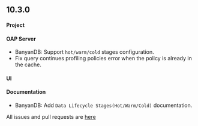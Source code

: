 ## 10.3.0

#### Project

#### OAP Server

* BanyanDB: Support `hot/warm/cold` stages configuration.
* Fix query continues profiling policies error when the policy is already in the cache.

#### UI

#### Documentation

* BanyanDB: Add `Data Lifecycle Stages(Hot/Warm/Cold)` documentation.

All issues and pull requests are [here](https://github.com/apache/skywalking/milestone/230?closed=1)

